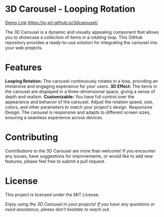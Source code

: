 # 3D Carousel - Looping Rotation
<a href="https://jo-erl.github.io/3dcarousel/" title="3D Carousel" target="_blank">Demo Link</a>
https://jo-erl.github.io/3dcarousel/

The 3D Carousel is a dynamic and visually appealing component that allows you to showcase a collection of items in a rotating loop. This GitHub repository provides a ready-to-use solution for integrating the carousel into your web projects.

<h1>Features</h1>
<b>Looping Rotation:</b> The carousel continuously rotates in a loop, providing an immersive and engaging experience for your users.
<b>3D Effect:</b> The items in the carousel are displayed in a three-dimensional space, giving a sense of depth and realism.
<b>Customizable:</b> You have full control over the appearance and behavior of the carousel. Adjust the rotation speed, size, colors, and other parameters to match your project's design.
Responsive Design: The carousel is responsive and adapts to different screen sizes, ensuring a seamless experience across devices.
    
<h1>Contributing</h1>
Contributions to the 3D Carousel are more than welcome! If you encounter any issues, have suggestions for improvements, or would like to add new features, please feel free to submit a pull request.

<h1>License</h1>
This project is licensed under the MIT License.

<i>Enjoy using the 3D Carousel in your projects! If you have any questions or need assistance, please don't hesitate to reach out.</i>

